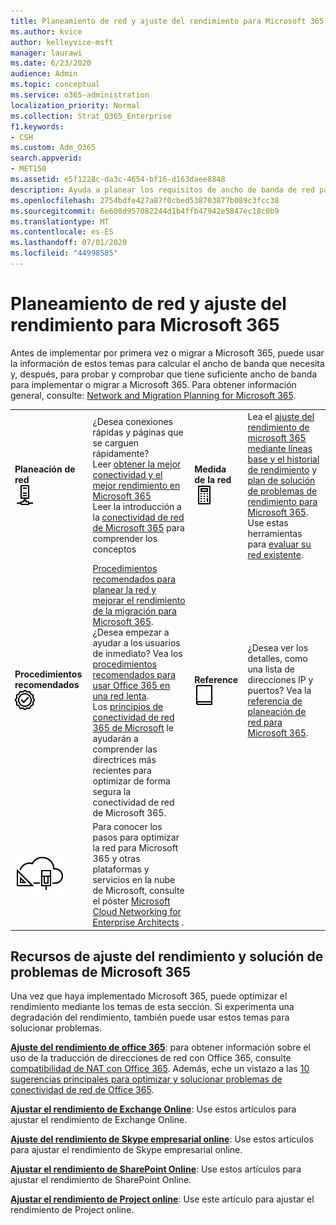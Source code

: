 ```yaml
---
title: Planeamiento de red y ajuste del rendimiento para Microsoft 365
ms.author: kvice
author: kelleyvice-msft
manager: laurawi
ms.date: 6/23/2020
audience: Admin
ms.topic: conceptual
ms.service: o365-administration
localization_priority: Normal
ms.collection: Strat_O365_Enterprise
f1.keywords:
- CSH
ms.custom: Adm_O365
search.appverid:
- MET150
ms.assetid: e5f1228c-da3c-4654-bf16-d163daee8848
description: Ayuda a planear los requisitos de ancho de banda de red para Microsoft 365. Una vez que se haya implementado, vuelva aquí para ajustar y solucionar los problemas de rendimiento de Microsoft 365.
ms.openlocfilehash: 2754bdfe427a87f0cbed538703877b089c3fcc38
ms.sourcegitcommit: 6e608d957082244d1b4ffb47942e5847ec18c0b9
ms.translationtype: MT
ms.contentlocale: es-ES
ms.lasthandoff: 07/01/2020
ms.locfileid: "44998585"
---
```

# <a name="network-planning-and-performance-tuning-for-microsoft-365"></a>Planeamiento de red y ajuste del rendimiento para Microsoft 365
Antes de implementar por primera vez o migrar a Microsoft 365, puede usar la información de estos temas para calcular el ancho de banda que necesita y, después, para probar y comprobar que tiene suficiente ancho de banda para implementar o migrar a Microsoft 365. Para obtener información general, consulte: [Network and Migration Planning for Microsoft 365](network-and-migration-planning.md).
  
|||||
|:-----|:-----|:-----|:-----|
|**Planeación de red** <br/> ![Red](media/5e9dcd06-601b-4b28-88dc-f524e7548794.png)           <br/> |¿Desea conexiones rápidas y páginas que se carguen rápidamente?  <br/> Leer [obtener la mejor conectividad y el mejor rendimiento en Microsoft 365](https://aka.ms/o365perfprinciples) <br/> Leer la introducción a la [conectividad de red de Microsoft 365](https://docs.microsoft.com/office365/enterprise/office-365-networking-overview) para comprender los conceptos  <br/> |**Medida de la red** <br/> ![Calcula](media/d690a132-4884-40eb-a918-526bb3dff3cc.png)           <br/> |Lea el [ajuste del rendimiento de microsoft 365 mediante líneas base y el historial de rendimiento](performance-tuning-using-baselines-and-history.md) y [plan de solución de problemas de rendimiento para Microsoft 365](performance-troubleshooting-plan.md).  <br/> Use estas herramientas para [evaluar su red existente](network-and-migration-planning.md#calculators).  <br/> |
|**Procedimientos recomendados** <br/> ![Procedimientos recomendados](media/2a659a5c-1007-47d3-a6c6-a19e018ab29b.png)           <br/> |[Procedimientos recomendados para planear la red y mejorar el rendimiento de la migración para Microsoft 365](network-and-migration-planning.md#BestPractices). ¿Desea empezar a ayudar a los usuarios de inmediato? Vea los [procedimientos recomendados para usar Office 365 en una red lenta](https://support.office.com/article/fd16c8d2-4799-4c39-8fd7-045f06640166).  <br/> Los [principios de conectividad de red 365 de Microsoft](https://aka.ms/o365networkingprinciples) le ayudarán a comprender las directrices más recientes para optimizar de forma segura la conectividad de red de Microsoft 365.  <br/> |**Reference** <br/> ![Libro o diario](media/56dff3c1-f605-48d8-811f-7d13ce639ecd.png)           <br/> |¿Desea ver los detalles, como una lista de direcciones IP y puertos? Vea la [referencia de planeación de red para Microsoft 365](network-and-migration-planning.md#NetReference).  <br/> |
|![Consulte el póster Microsoft Cloud Networking for Enterprise Architects](media/3094be9f-2407-4fa5-896d-aa66ef7b9bb9.png)           <br/> |Para conocer los pasos para optimizar la red para Microsoft 365 y otras plataformas y servicios en la nube de Microsoft, consulte el póster [Microsoft Cloud Networking for Enterprise Architects](https://aka.ms/cloudarchnetworking) .  <br/> |
   
## <a name="performance-tuning-and-troubleshooting-resources-for-microsoft-365"></a>Recursos de ajuste del rendimiento y solución de problemas de Microsoft 365
<a name="apptuning"> </a>

Una vez que haya implementado Microsoft 365, puede optimizar el rendimiento mediante los temas de esta sección. Si experimenta una degradación del rendimiento, también puede usar estos temas para solucionar problemas.
  
 **[Ajuste del rendimiento de office 365](tune-office-365-performance.md)**: para obtener información sobre el uso de la traducción de direcciones de red con Office 365, consulte [compatibilidad de NAT con Office 365](nat-support-with-office-365.md). Además, eche un vistazo a las [10 sugerencias principales para optimizar y solucionar problemas de conectividad de red de Office 365](https://docs.microsoft.com/archive/blogs/onthewire/top-10-tips-for-optimising-troubleshooting-your-office-365-network-connectivity). 
  
 **[Ajustar el rendimiento de Exchange Online](tune-exchange-online-performance.md)**: Use estos artículos para ajustar el rendimiento de Exchange Online. 
  
 **[Ajuste del rendimiento de Skype empresarial online](tune-skype-for-business-online-performance.md)**: Use estos artículos para ajustar el rendimiento de Skype empresarial online. 
  
 **[Ajustar el rendimiento de SharePoint Online](tune-sharepoint-online-performance.md)**: Use estos artículos para ajustar el rendimiento de SharePoint Online. 
  
 **[Ajustar el rendimiento de Project online](https://support.office.com/article/12ba0ebd-c616-42e5-b9b6-cad570e8409c)**: Use este artículo para ajustar el rendimiento de Project online. 
